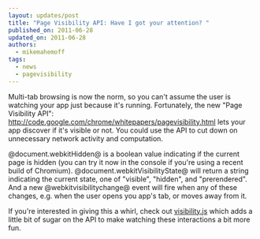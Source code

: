 ```yaml
---
layout: updates/post
title: "Page Visibility API: Have I got your attention? "
published_on: 2011-06-28
updated_on: 2011-06-28
authors:
  - mikemahemoff
tags:
  - news
  - pagevisibility
---
```

Multi-tab browsing is now the norm, so you can't assume the user is watching your app just because it's running. Fortunately, the new "Page Visibility API": <a href="http://code.google.com/chrome/whitepapers/pagevisibility.html" target="_blank">http://code.google.com/chrome/whitepapers/pagevisibility.html</a> lets your app discover if it's visible or not. You could use the API to cut down on unnecessary network activity and computation.

@document.webkitHidden@ is a boolean value indicating if the current page is hidden (you can try it now in the console if you're using a recent build of Chromium). @document.webkitVisibilityState@ will return a string indicating the current state, one of "visible", "hidden", and "prerendered". And a new @webkitvisibilitychange@ event will fire when any of these changes, e.g. when the user opens you app's tab, or moves away from it.

If you're interested in giving this a whirl, check out <a href="https://github.com/evilmartians/visibility.js">visibility.js</a> which adds a little bit of sugar on the API to make watching these interactions a bit more fun.
